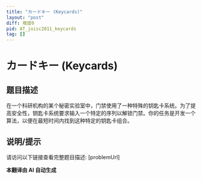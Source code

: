 ```yaml
---
title: "カードキー (Keycards)"
layout: "post"
diff: 难度0
pid: AT_joisc2011_keycards
tag: []
---
```


# カードキー (Keycards)

## 题目描述

在一个科研机构的某个秘密实验室中，门禁使用了一种特殊的钥匙卡系统。为了提高安全性，钥匙卡系统要求输入一个特定的序列以解锁门禁。你的任务是开发一个算法，以便在最短时间内找到这种特定的钥匙卡组合。

## 说明/提示

请访问以下链接查看完整题目描述: [problemUrl]

 **本翻译由 AI 自动生成**

